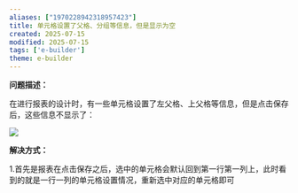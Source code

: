 ```yaml
---
aliases: ["1970228942318957423"]
title: 单元格设置了父格、分组等信息，但是显示为空
created: 2025-07-15
modified: 2025-07-15
tags: ['e-builder']
theme: e-builder
---
```


**问题描述：**

在进行报表的设计时，有一些单元格设置了左父格、上父格等信息，但是点击保存后，这些信息不显示了：

![](https://myhelpdoc.oss-cn-heyuan.aliyuncs.com/mdimages/55f7c87cd91b16d443838ee9580ee01f.jpg)

**解决方式：**

1.首先是报表在点击保存之后，选中的单元格会默认回到第一行第一列上，此时看到的就是一行一列的单元格设置情况，重新选中对应的单元格即可

